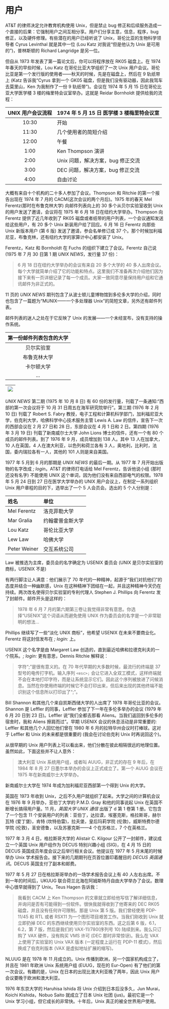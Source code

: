 # 用户

AT&T 的律师决定允许教育机构使用 Unix，但是禁止 bug 修正和后续服务造成一个直接的后果：它强制用户之间互相分享。用户们分享主意，信息，程序，bug 修正，以及硬件修理。有些潜在的用户已经听说了 Unix，哥伦比亚的生物科学领导者 Cyrus Levinthal 就是其中一位 (Lou Katz 对我说“但是他认为 Unix 是可用的”)，普林斯顿的 Richard Langridge 是另一位。

但自从 1973 年发表了第一篇论文后，你可以将程序放在 RK05 磁盘上。在 1974 年春天的早些时候，Lou Katz 在哥伦比亚大学组织了一次 Unix 用户会议。哥伦比亚是第一个发行版的使用者——秋天的时候，先是在磁盘上，然后在 9 轨纸带上 (Katz 告诉我“Cyrus 拿到一个 GK05 磁盘，但是我们没有驱动器，因此我驾车去莫里山，Ken 为我制作了一份 9 轨纸带”)。会议在 1974 年 5 月 15 日在哥伦比亚大学医学楼 3 楼的梅里特会议室举办。这就是 Reidar Bornholdt 提供给我的流程：

|UNIX 用户会议流程 | 1974 年 5 月 15 日 医学楼 3 楼梅里特会议室|
|:-:|:--|
|10:30|开始|
|11:30|几个使用者的简短介绍|
|12:00|午餐|
|1:00|Ken Thompson 演讲|
|2:00|Unix 问题，解决方案，bug 修正交流|
|3:00|DEC 问题，解决方案，bug 修正交流|
|4:00|自由讨论|

大概有来自十个机构的二十多人参加了会议。Thompson 和 Ritchie 的第一个报告出现在 1974 年 7 月的 CACM(这次会议的两个月后)。1975 年的春天 Mel Ferentz(那时在布鲁克林大学) 向邮件列表向上的 30 多个从贝尔实验室收到 Unix 的用户发送了邀请，会议将在 1975 年 6 月 18 日在纽约大学举办。Thompson 向 Ferentz 提供了近几年收到了 RK05 磁盘或者纸带的用户列表，一个会议通知发送给这些用户，有 20 多个 Unix 新装用户给了回应。6 月 16 日 Ferentz 向那些 Unix 新版本用户 (第 6 版) 发送了邀请，参会名单修订成 37 个。那个时候加利福尼亚，布鲁克林，还有纽约大学的家算计中心都安装了 Unix。

Ferentz，Katz 和 Bornholdt 在 Fuchs 的组织下建立了会议。Ferentz 自己说 (1975 年 7 月 30 日第 1 期 *UNIX NEWS*，发行量 37 份)：

> 6 月 18 日在纽约大学举办的会议有来自 20 多个大学的 40 多人出席会议。每个大学就简单介绍了它的功能和特点。这里我们不准备再次介绍他们因为接下来有一页详细记录了每一个成员。大家一致同意尽量保持用户组和它通讯邮件为非正式的。

11 页的 *UNIX NEWS* 期刊包含了从波士顿儿童博物馆到多伦多大学的介绍，同时也包含了一篇题为“MUNIX——一个多处理器 Unix”的简短文章，另外还有邮件列表。

邮件列表的迷人之处在于它反映了 Unix 的发展——一个未经宣布，没有支持的操作系统。

|第一份邮件列表包含的大学|
|:-:|
|贝尔实验室|
|布鲁克林大学|
|卡尔顿大学|
|...|

| ![](/assets/institutions.jpg) |
| :-: |

*UNIX NEWS* 第二期 (1975 年 10 月 8 日) 有 60 份的发行量，刊载了一条通知:“西部的第一次会议将于 10 月 31 日周五在海军研究院举行”。第三期 (1976 年 2 月 10 日) 刊载了 Robert S. Fabry 教授，电子工程和计算机科学部门，加利福尼亚大学，伯克利大学，哈佛科学中心技术服务主管 Lewis A. Law 的信件，宣告下一次的西部会议在 2 月 27 日和 28 日，东部会议在 4 月 1 日和 2 日。第四期 (1976 年 3 月 19 日) 刊载了新南威尔士大学 John Lions 博士的信件，还有一个有 80 个成员的邮件列表。到了 1976 年 9 月，成员增加到 138 人。其中 13 人在加拿大，10 人在英国，4 人在澳大利亚，以色列和荷兰各有 3 人，奥地利，比利时，法国，委内瑞拉各有一人，其他的 101 人则是来自美国。

1977 年 5 月到 6 月的那期是 *UNIX NEWS* 的最后一期。从 1977 年 7 月开始出版物的名字改成 *; login*。AT&T 的律师打电话给 Mel Ferentz，告诉他说小组 (那时还没有名字) 不能使用 UNIX 这个单词，因为他们没有来自西部电气的权限。1978 年 5 月 24 日到 27 日在医学大学举办的 UNIX 用户会议上，在制定一系列组织 Unix 用户章程的目的下，选举出了一个 5 人会员会。选出的 5 个人分别是：

|姓名 | 单位|
|:--|:--|
|Mel Ferentz|洛克菲勒大学|
|Mar Gralia|约翰霍普金斯大学|
|Lou Katz|哥伦比亚大学|
|Lew Law|哈佛大学|
|Peter Weiner|交互系统公司|

Law 被推选为主席，委员会的名字确定为 USENIX 委员会 (UNIX 是贝尔实验室的商标，USENIX 不是)

有两行脚注让人满意：他们展示了 70 年代的一种精神，起源于“我们对抗他们”的态度并结合一种幽默感，Unix 在这种精神下团结在一起，并且这种精神今天仍在持续。两次改名使得贝尔实验室的专利代理人 Stephen J. Phillips 向 Ferentz 发了封邮件。邮件开头是这样的：

> 1978 年 6 月 7 月的第六期第三卷让我觉得非常有意思。你选择“USENIX”这个词语从而避免使用 UNIX 作为委员会的名字是一个非常聪明的想法...

Phillips 继续写了一些“淡化 UNIX 商标”，他希望 USENIX 在未来不要商业化。Ferentz 将这封信发布在 *; login:* 上。

USENIX 这个名字是由 Margaret Law 创造的，直到最近哈佛和拉德克利夫的一个院系。*; login:* 更有意思，Dennis Ritchie 解释说：

> 字符“;”是很有意义的。在 70 年代早期的大多数时候，最流行的终端是 37 型号的电传打字机。输入序列 `<esc>;` 会让它进入全双工模式，这样终端就不会在本地打印字符，而是让系统显示它们。因此这个序列被放进了问候消息。当然在你使用终端的时候它不会打印出来，但后来出现的其他终端不能识别这个信息所以打印出了“;”。

Bill Shannon 和其他几个来自凯斯西储大学的人出席了 1978 年哥伦比亚的会议。Shannon 是 Leffler 的同事，Leffler 参加了下一年在多伦多举办的会议 (1979 年 6 月 20 日到 23 日)。Leffler 说“我们全都去那看 Aliens。当我们返回到多伦多的宿舍时，我和 Aliens 擦肩而过”。早期 USENIX 会议的休息活动是非常重要的: Leffler 和其他几个人回忆他们曾在 1980 年 6 月的拉特华州会议时打棒球。这对于 Leffler 和 Unix 的未来都是很重要的 (我会在讨论伯克利 Unix 时再说回这个)。

从很早期的 Unix 用户列表上可以看出来，他们分散在彼此相隔很远的地理位置。虽然如此，下面这些并不让人意外：

> 澳大利亚 Unix 系统用户组，或者叫 AUUG，非正式的存在 9 年后，在 1984 年 8 月 27 日墨尔本举办的会议上正式成立了。第一个 AUUG 会议在 1975 年在新南威尔士大学举办。

新南威尔士大学在 1974 年成为加利福尼亚西部第一个得到 Unix 的大学。

英国在 1973 年收到 Unix，之后不久用户就组织了起来。大学之间的计算机会议在 1976 年 9 月举办，亚伯丁大学的 P.M.D. Gray 和他的同事说起 Unix 在英国不断增长搞得用户量。11 月，*英国大学 UNIX 通信* 出版了 d 第 1 卷第 1 册。它包含了一个包含 11 个安装用户的列表：亚伯丁，达拉谟，埃塞克斯，格拉斯哥，赫尔瓦特 (爱丁堡)，肯特 (坎特伯雷)，拉夫堡，皇后玛莉学院 (伦敦)，威斯特费尔德学院 (伦敦)，圣安德鲁，以及苏塞克斯——4 个在苏格兰，7 个在英格兰。

1977 年 3 月 4 日，格拉斯哥大学的 Alistair C. Kilgour 公开了一封邮件，建议成立一个英国 Unix 用户组作为 DECUS 特别兴趣小组 (SIG)，在 4 月 15 日的 DECUS 英国成员年度会议之后举行相关会议。他提议在 1977 年 5 月末尾的时候举办 Unix 学术报告会。接下来的几期期刊在页首位置印着醒目的 *DECUS 英国通讯*。DECUS 英国支付了副本和邮费。

1977 年 5 月 27 日在格拉斯哥举办的一场学术报告会议上有 40 人左右出席。不到一年的时间后，UKUUG 联合荷兰北海在阿姆斯特丹自由大学举办了会议。数理中心很早就得到了 Unix。Teus Hagen 告诉我：

> 我看到 CACM 上 Ken Thompson 的文章就立即给他写信了解详细信息，并询问是否有可能得到一份软件。很快我就得收到了他寄来的 DEC RK05 磁盘，并且没有任何许可限制。那是 Unix 第 5 版。我们曾经使用 PDP-11/45 和 RTL 或者 RSX11 为一个图形项目艰苦工作。当我们刚收到 Unix 就立即扔掉 DEC 的东西继续使用贝尔实验室的东西。这之后第 6 版，6.1，6.2，第 7 版，然后是我们的 VAX-11/780(序列号 10) 陆续到来。我么只订购了 VAX 硬件，没有购买 VMS 许可 (DEC 那时非常惊讶)。我么在 VAX 上使用了实验室的 Unix VAX 版本 (一定程度上运行在 PDP-11 模式)，然后换成了伯克利版本 (VAX 是虚拟地址扩展的缩写)。

NLUUG 是在 1978 年 11 月成立的。Unix 传播到欧洲，另一个国家机构成立了，并且在 1981 年欧洲 Unix 系统用户组 (EUUG，现在的 Eur-Open) 有了他们的第一次会议。有趣的是，Unix 在日本的出现比澳大利亚晚了两年，因此 Unix 用户会议要晚于欧洲和澳大利亚。

1976 年东京大学的 Haruhisa Ishida 将 Unix 介绍到日本后没多久，Jun Murai，Koichi Kishida，Nobuo Saito 就成立了日本 Unix 社团 (jus)。最初它是一个 Unix 学习小组，但它成长的非常快。十年后，Unix 真正的被全世界用户使用。

